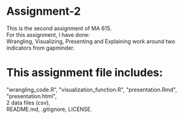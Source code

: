 # Assignment-2
This is the second assignment of MA 615.  
For this assignment, I have done:  
Wrangling, Visualizing, Presenting and Explaining work around two indicators from gapminder.  
# This assignment file includes:  
"wrangling_code.R", "visualization_function.R", "presentation.Rmd", "presentation.html",  
2 data files (csv),  
README.md, .gitignore, LICENSE.
